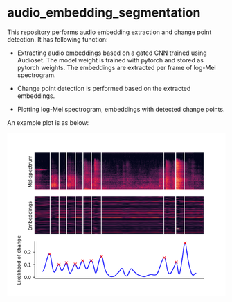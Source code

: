 # audio_embedding_segmentation
This repository performs audio embedding extraction and change point detection. It has following function:

- Extracting audio embeddings based on a gated CNN trained using Audioset. The model weight is trained with pytorch and stored as pytorch weights. The embeddings are extracted per frame of log-Mel spectrogram.

- Change point detection is performed based on the extracted embeddings.

- Plotting log-Mel spectrogram, embeddings with detected change points.


An example plot is as below:

![Image description](https://raw.githubusercontent.com/zhao-shuyang/audio_embedding_segmentation/master/plot.png)
